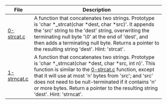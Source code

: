 |File|Description|
|-|-|
|[0-strcat.c](0-strcat.c)|A function that concatenates two strings. Prototype is 'char \*\_strcat(char \*dest, char \*src)'. It appends the 'src' string to the 'dest' string, overwriting the terminating null byte '\\0' at the end of 'dest', and then adds a terminating null byte. Returns a pointer to the resulting string 'dest'. Hint: 'strcat'.|
|[1-strncat.c](1-strncat.c)|A function that concatenates two strings. Prototype is 'char \*\_strncat(char \*dest, char \*src, int n)'. This function is similar to the [0-strcat.c]('_strcat') function, except that it will use at most 'n' bytes from 'src'; and 'src' does not need to be null-terminated if it contains 'n' or more bytes. Return a pointer to the resulting string 'dest'. Hint: 'strncat'.|
